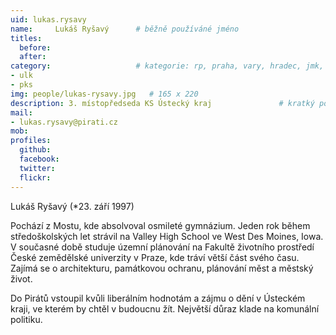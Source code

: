```yaml
---
uid: lukas.rysavy
name:     Lukáš Ryšavý  	# běžně používáné jméno
titles:
  before: 
  after:
category:                 	# kategorie: rp, praha, vary, hradec, jmk, senat
- ulk
- pks
img: people/lukas-rysavy.jpg   # 165 x 220
description: 3. místopředseda KS Ústecký kraj            	# kratký popis, max 160 znaků
mail:
- lukas.rysavy@pirati.cz
mob:			  
profiles:
  github:                 
  facebook: 		  
  twitter: 		  
  flickr:     		
---
```


Lukáš Ryšavý (*23. září 1997)


Pochází z Mostu, kde absolvoval osmileté gymnázium. Jeden rok během středoškolských let strávil na Valley High School ve West Des Moines, Iowa. V současné době studuje územní plánování na Fakultě životního prostředí České zemědělské univerzity v Praze, kde tráví větší část svého času. Zajímá se o architekturu, památkovou ochranu, plánování měst a městský život.


Do Pirátů vstoupil kvůli liberálním hodnotám a zájmu o dění v Ústeckém kraji, ve kterém by chtěl v budoucnu žít. Největší důraz klade na komunální politiku.
